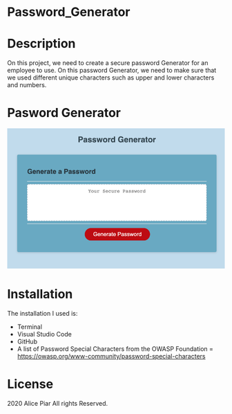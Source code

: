 # Password_Generator

# Description

On this project, we need to create a secure password Generator for an employee to use. On this password Generator, we need to make sure that we used different unique characters such as upper and lower characters and numbers. 

# Pasword Generator
![image](./Assets/password_generator.png)

# Installation
The installation I used is:
* Terminal
* Visual Studio Code
* GitHub
* A list of Password Special Characters from the OWASP Foundation = https://owasp.org/www-community/password-special-characters

# License

2020 Alice Piar All rights Reserved.

